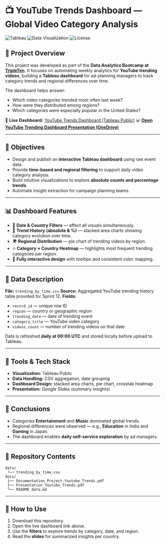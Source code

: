# 📺 YouTube Trends Dashboard — Global Video Category Analysis

![Tableau](https://img.shields.io/badge/Tableau-Dashboard-orange)
![Data Visualization](https://img.shields.io/badge/Data-Visualization-blue)
![License](https://img.shields.io/badge/License-MIT-green)

## 📌 Project Overview

This project was developed as part of the **Data Analytics Bootcamp at [TripleTen](https://tripleten.com)**.
It focuses on automating weekly analytics for **YouTube trending videos**, building a **Tableau dashboard** for ad-planning managers to track category trends and regional differences over time.

The dashboard helps answer:

* Which video categories trended most often last week?
* How were they distributed among regions?
* Which categories were especially popular in the United States?

🔗 **Live Dashboard:** [YouTube Trends Dashboard (Tableau Public)](https://public.tableau.com/app/profile/marcela.stephanie.pereira.maris1628/viz/YoutubeTreendingDashboard-final/Dashboard1)
📊 [**Open YouTube Trending Dashboard Presentation (OneDrive)**](https://1drv.ms/b/c/d1aeda57ea1dab69/ETe6SLqfANVPtnPp9PAoVTABSbvMgP2WEDA1WBingSMKIA?e=0Y2jAV)

---

## 🎯 Objectives

* Design and publish an **interactive Tableau dashboard** using raw event data.
* Provide **time-based and regional filtering** to support daily video category analysis.
* Build intuitive visualizations to explore **absolute counts and percentage trends**.
* Automate insight extraction for campaign planning teams.

---

## 📊 Dashboard Features

* 📅 **Date & Country Filters** — affect all visuals simultaneously.
* 🧮 **Trend History (absolute & %)** — stacked area charts showing category evolution over time.
* 🌍 **Regional Distribution** — pie chart of trending videos by region.
* 🔥 **Category × Country Heatmap** — highlights most frequent trending categories per region.
* 🧠 **Fully interactive design** with tooltips and consistent color mapping.

---

## 📂 Data Description

**File:** `trending_by_time.csv`
**Source:** Aggregated YouTube trending history table provided for Sprint 12.
**Fields:**

* `record_id` — unique row ID
* `region` — country or geographic region
* `trending_date` — date of trending event
* `category_title` — YouTube video category
* `videos_count` — number of trending videos on that date

Data is refreshed **daily at 00:00 UTC** and stored locally before upload to Tableau.

---

## 🧩 Tools & Tech Stack

* **Visualization:** Tableau Public
* **Data Handling:** CSV aggregation, date grouping
* **Dashboard Design:** stacked area charts, pie chart, crosstab heatmap
* **Presentation:** Google Slides (summary insights)

---

## 📌 Conclusions

* Categories **Entertainment** and **Music** dominated global trends.
* Regional differences were observed — e.g., **Education** in India and **Gaming** in Japan.
* The dashboard enables **daily self-service exploration** by ad managers.

---

## 💾 Repository Contents

```
data/
 └── trending_by_time.csv
docs/
 ├── Documentation_Project-Youtube_Trends.pdf
 ├── Presentation_Youtube_Trends.pdf
 └── README_data.md
```

---

## 🧭 How to Use

1. Download this repository.
2. Open the live dashboard link above.
3. Use the **filters** to explore trends by category, date, and region.
4. Read the **slides** for summarized insights per country.

